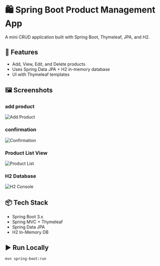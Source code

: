# 🛍️ Spring Boot Product Management App

A mini CRUD application built with Spring Boot, Thymeleaf, JPA, and H2.

## 🧰 Features

- Add, View, Edit, and Delete products
- Uses Spring Data JPA + H2 in-memory database
- UI with Thymeleaf templates

## 🖼️ Screenshots
### add product
![Add Product](screenshots/add-product.png)

### confirmation
![Confirmation](screenshots/confirmation.png)

### Product List View
![Product List](screenshots/product-list.png)

### H2 Database
![H2 Console](screenshots/H2%20console.png)

## 📦 Tech Stack

- Spring Boot 3.x
- Spring MVC + Thymeleaf
- Spring Data JPA
- H2 In-Memory DB

## ▶️ Run Locally

```bash
mvn spring-boot:run


